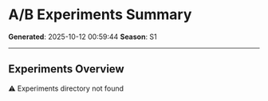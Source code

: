 # A/B Experiments Summary

**Generated**: 2025-10-12 00:59:44
**Season**: S1

---

## Experiments Overview

⚠️ Experiments directory not found

